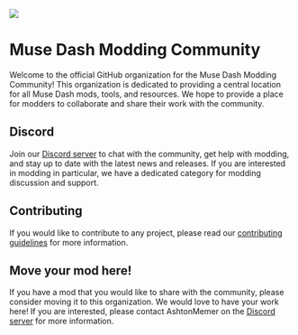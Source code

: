 [![](https://dcbadge.vercel.app/api/server/mdmc)](https://discord.gg/mdmc)
# Muse Dash Modding Community
Welcome to the official GitHub organization for the Muse Dash Modding Community! This organization is dedicated to providing a central location for all Muse Dash mods, tools, and resources. We hope to provide a place for modders to collaborate and share their work with the community.
## Discord
Join our [Discord server](https://discord.gg/mdmc) to chat with the community, get help with modding, and stay up to date with the latest news and releases. If you are interested in modding in particular, we have a dedicated category for modding discussion and support.
## Contributing
If you would like to contribute to any project, please read our [contributing guidelines](CONTRIBUTING.md) for more information.
## Move your mod here!
If you have a mod that you would like to share with the community, please consider moving it to this organization. We would love to have your work here! If you are interested, please contact AshtonMemer on the [Discord server](https://discord.gg/mdmc) for more information.
